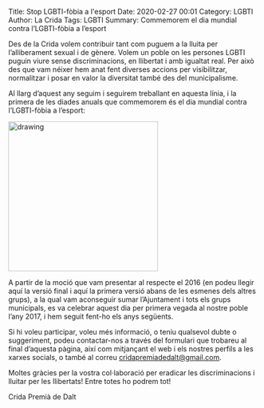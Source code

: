 Title: Stop LGBTI-fòbia a l'esport
Date: 2020-02-27 00:01
Category: LGBTI
Author: La Crida
Tags: LGBTI
Summary: Commemorem el dia mundial contra l’LGBTI-fòbia a l’esport

Des de la Crida volem contribuir tant com puguem a la lluita per l’alliberament sexual i de gènere. Volem un poble on les persones LGBTI puguin viure sense discriminacions, en llibertat i amb igualtat real. Per això des que vam néixer hem anat fent diverses accions per visibilitzar, normalitzar i posar en valor la diversitat també des del municipalisme.

Al llarg d’aquest any seguim i seguirem treballant en aquesta línia, i la primera de les diades anuals que commemorem és el dia mundial contra l’LGBTI-fòbia a l’esport:

<img 
    src="{static}/images/posts/2020/cartell-torneig-lgbti-fobia.webp" 
    alt="drawing" 
    width="300"
/>

A partir de la moció que vam presentar al respecte el 2016 (en podeu llegir aquí la versió final i aquí la primera versió abans de les esmenes dels altres grups), a la qual vam aconseguir sumar l’Ajuntament i tots els grups municipals, es va celebrar aquest dia per primera vegada al nostre poble l’any 2017, i hem seguit fent-ho els anys següents.

Si hi voleu participar, voleu més informació, o teniu qualsevol dubte o suggeriment, podeu contactar-nos a través del formulari que trobareu al final d’aquesta pàgina, així com mitjançant el web i els nostres perfils a les xarxes socials, o també al correu cridapremiadedalt@gmail.com.

Moltes gràcies per la vostra col·laboració per eradicar les discriminacions i lluitar per les llibertats! Entre totes ho podrem tot!

Crida Premià de Dalt